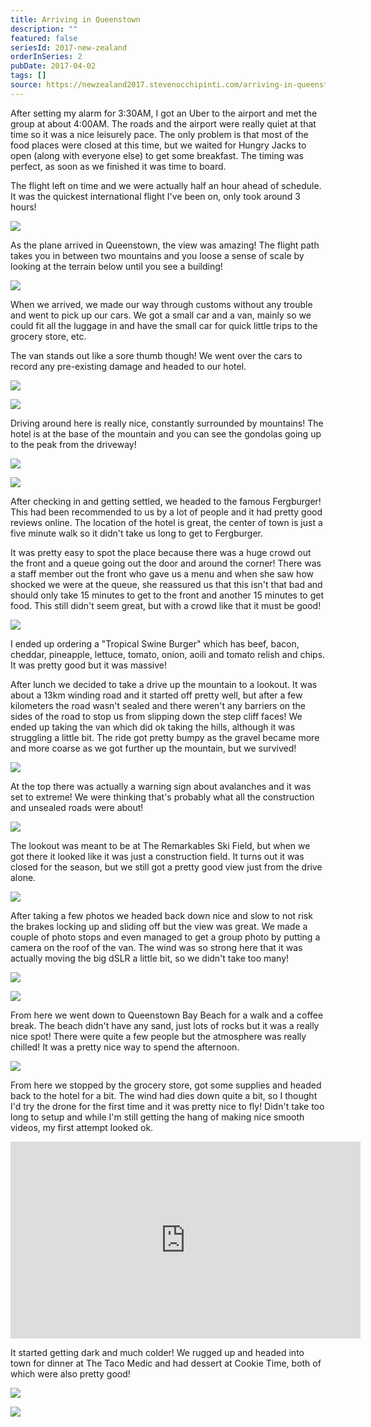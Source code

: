 ```yaml
---
title: Arriving in Queenstown
description: ""
featured: false
seriesId: 2017-new-zealand
orderInSeries: 2
pubDate: 2017-04-02
tags: []
source: https://newzealand2017.stevenocchipinti.com/arriving-in-queenstown/
---
```


After setting my alarm for 3:30AM, I got an Uber to the airport and met the
group at about 4:00AM. The roads and the airport were really quiet at that time
so it was a nice leisurely pace. The only problem is that most of the food
places were closed at this time, but we waited for Hungry Jacks to open (along
with everyone else) to get some breakfast. The timing was perfect, as soon as we
finished it was time to board.

The flight left on time and we were actually half an hour ahead of schedule.
It was the quickest international flight I've been on, only took around 3 hours!

[![](https://lh3.googleusercontent.com/fDXTxnFzlClOo0s-on9xqt0poqQZ57T7vQrEnNlCzMjco6aFSas7VheKm41IzHbiaZDMvZfHzuhpGFaYz-u5TRoiyQGW45qgV7-PrAhKBB1LuwMwlKJp0Gi03WFQCBe8vVr39Q)](https://photos.google.com/share/AF1QipN9gUwzIv1WZNIe4ddp6jf9hlmFBbIoFwDfBmsH2S7fGGvtmkDG48gMoFabMYX_Bg?key=WkZreXdRX3BnZjJnNVY0VGkwSzRLTE8wVTY5WTN3&source=ctrlq.org)

As the plane arrived in Queenstown, the view was amazing! The flight path takes
you in between two mountains and you loose a sense of scale by looking at the
terrain below until you see a building!

[![](https://lh3.googleusercontent.com/NXkcQw8vMCMp4pWy9y3elwYcvOpPmJA9a4-eUEpDnKCQqQ8C2BwR5_Lmb9xSUlZI4y_bmBK2HfuVXeZ26pruOSQeWaJLA9TCia45CwwhwR2uz3p4jah89BAbBwaZpZrUjIUHYg)](https://photos.google.com/share/AF1QipNLFi5CELSwXWmjmo43Vt9oPXojbwkUXFXCBaWSw3055C7ZBejArUPSmxdcljNj9Q?key=RkRYb3BYS0NaVDlPT2VCb0ZlZnp4ZkRibnpIWExR&source=ctrlq.org)

When we arrived, we made our way through customs without any trouble and went to
pick up our cars. We got a small car and a van, mainly so we could fit all the
luggage in and have the small car for quick little trips to the grocery store,
etc.

The van stands out like a sore thumb though! We went over the cars to record any
pre-existing damage and headed to our hotel.

[![](https://lh3.googleusercontent.com/umEi8TxkjY4BcGNcjLpUhxBGLSWyBL71FUgxath6f0elQRLcsvKUgxowiWeKVuuI3EGmpWypvfBtNKHJvkQEkRQBmMBTUq_7SwmYqT5dQx0iwn9mlm5zc0RoF5xSWCeueVE_YA)](https://photos.google.com/share/AF1QipPs-ELhmFiwt4r-siX8mx2wWHdBwRavSbU4NIT1YQhv8ykW17wMwnaerayCYNLC3g?key=eExzRENWdFg4c25ob1Jlc3RrWjQ2X0NTU09DNTZn&source=ctrlq.org)

[![](https://lh3.googleusercontent.com/nBHSQY0RhUShOqhYAy3GRF9xsUI-j_E-UwdVWYSyF_ZnQJL8FihpT6Wwte4TRSoEXg6G7YVclKnDhUDDCt4likfuoPx3wwK6mYfGAjwsdZzgeg5AXpGvcHSkPbTZc2y1RWgyug)](https://photos.google.com/share/AF1QipOc8GbiFPq6vPaaU7IcrtPby3YY2InrJLcyoQh9Y1W1fWjVKmQgHSfQNpFvq1Lhrg?key=Z3B6dUpTcno2TlN4dk5ZM0VPRFBkQ01SbFRMS013&source=ctrlq.org)

Driving around here is really nice, constantly surrounded by mountains!
The hotel is at the base of the mountain and you can see the gondolas going up
to the peak from the driveway!

[![](https://lh3.googleusercontent.com/m8Fu84i9qRInlPmVdFzRuADempAiJNYh2BOjTnVVRxseZeBNMwuvLT9vW7yUJzl9dAn3HuNAWV0jkGH0yQvPmhGQko3U4m-2wLUU_kAlWpi1uyyS6GZeWqwvxaLKOZx8Xlpf6g)](https://photos.google.com/share/AF1QipMzJsDXYYItgHuweCh389aO7keRXw9IgxCpT3IRptDPFuYfRlUX_sJXSaXDFz_lDg?key=M3BUbmZTMFRxbnFmV0xuMU1ZZzc3NlpBUWhMZDZn&source=ctrlq.org)

[![](https://lh3.googleusercontent.com/7KBHgrkzOX7wm8sA02eAUMWOKewJXn-lGREW06o1Tci068rJ_wcuGg7NrUKJTN5YdQKY7UMfAOXwKO_F6rrSYLeczrX4w3vG7gfhZPQNXV0PHwjxsTyLCmZK_ZGUkLuVXZZBDA)](https://photos.google.com/share/AF1QipP4wNUNOq0oKVfawJdzkq9G5NDDH1onLoahHPEfW1kuCg4F5BTto_i5aiMqhOE8gA?key=N3NxYTEyNlJjM0pSS2JjalJCYUZScEE1Vjg0UkJ3&source=ctrlq.org)

After checking in and getting settled, we headed to the famous Fergburger!
This had been recommended to us by a lot of people and it had pretty good
reviews online. The location of the hotel is great, the center of town is just a
five minute walk so it didn't take us long to get to Fergburger.

It was pretty easy to spot the place because there was a huge crowd out the
front and a queue going out the door and around the corner! There was a staff
member out the front who gave us a menu and when she saw how shocked we were at
the queue, she reassured us that this isn't that bad and should only take 15
minutes to get to the front and another 15 minutes to get food. This still
didn't seem great, but with a crowd like that it must be good!

[![](https://lh3.googleusercontent.com/RYtSiUTbqp2KrD4tYT8TxbinWQwtPSYJwbKrOc16qETaUgUbXG-W3qPRWnJKdHl7r7FirnKT_3rvndRKyGnGvEe95__LtVGY0RxXe5-2zqNSB0IhPvTET0KAVUOWxWt2SxxAMQ)](https://photos.google.com/share/AF1QipNU6AaCV7b_U8-9ZcRegPrhyBvy1SyygnWI_Ro3fB9lx_au-Z7Ow8x_aKpELJB_7g?key=dDV3RkpHVld5WE16RmRybW9PdC1pRG5MSHZaSUlB&source=ctrlq.org)

I ended up ordering a "Tropical Swine Burger" which has beef, bacon, cheddar,
pineapple, lettuce, tomato, onion, aoili and tomato relish and chips. It was
pretty good but it was massive!

After lunch we decided to take a drive up the mountain to a lookout. It was
about a 13km winding road and it started off pretty well, but after a few
kilometers the road wasn't sealed and there weren't any barriers on the sides of
the road to stop us from slipping down the step cliff faces! We ended up taking
the van which did ok taking the hills, although it was struggling a little bit.
The ride got pretty bumpy as the gravel became more and more coarse as we got
further up the mountain, but we survived!

[![](https://lh3.googleusercontent.com/OVnq8ZXsukOVscpyv6fGSvGIqz2C5C1OEtQeGhu7nwWoL4pz6bZddYM7HKonxBzeXPPPrHctBmBbtC1aqiTRs5MrJrbxg0SDMU4hxZzocgkdfxCxaQk7lUOpiu0JI31qI1096g)](https://photos.google.com/share/AF1QipNXRXFRKapy250mZZ_aPul7BJYzrp5PkrzOGZBtqaK7KRsUYe4ZrAIKiCmVGOocDA?key=aGFLdDdVMjhFckxTSTJJQXMydVpFTlROLXpubWh3&source=ctrlq.org)

At the top there was actually a warning sign about avalanches and it was set to
extreme! We were thinking that's probably what all the construction and unsealed
roads were about!

[![](https://lh3.googleusercontent.com/7vjIdp8Lx0v3L5bVHf8tzgQZ-wyZvTY7UY-Lzp0-DrtQps9nIh-I1O9in703eGBYKWVuaBCsWjwpzOmk0KYRzGlRNfmJQ02yPvpKJJLGsqw8aOhXRhmTFAVrg_S4Tld0_LBX6A)](https://photos.google.com/share/AF1QipOXSm7MWF9MTlHXhk6g-8YY1FuVehnP9_HND4XXiwXbRb9JMpCGtNkElh-b8BdPEg?key=dXkyQm5IYXVwTF85X0JUNUNpTXFOWWdUTFcxYVVB&source=ctrlq.org)

The lookout was meant to be at The Remarkables Ski Field, but when we got there
it looked like it was just a construction field. It turns out it was closed for
the season, but we still got a pretty good view just from the drive alone.

[![](https://lh3.googleusercontent.com/IFw6b8VZi3HLiF5iIHXG7x4Y20zkH_9fcjhSkdmy_wYJ6i3mYwPDQpe6l3Ip9XPJgxuWigmamMxdsjHkJt_knCFM0oNiZLY4Xo-CyctdLla3N_IU0oLwBLwQUWSzNo0xJ02blQ)](https://photos.google.com/share/AF1QipMbg9Y0s15ISw02YlM7xOgKIPYPFPRUftwy_OPew1WvI5Xlku2GB2YPtt_--Vfw1Q?key=YTgyaHZxNk9OYW1qMmhrckpoaE02T2VQNGRoMHNB&source=ctrlq.org)

After taking a few photos we headed back down nice and slow to not risk the
brakes locking up and sliding off but the view was great. We made a couple of
photo stops and even managed to get a group photo by putting a camera on the
roof of the van. The wind was so strong here that it was actually moving the big
dSLR a little bit, so we didn't take too many!

[![](https://lh3.googleusercontent.com/hxW2B8yJ7yVDMvHqUqJ_HLB5M4w8pN7wHMr6wR1WRqyFTOnOXKkD47CwlqNqWpkOiNbv96U0DIdekQWK8Ms2yJOSJR28qjU1SQTzmrtM2zjO_Bb1OVap6fpoAqWiFtsX7uCUPw)](https://photos.google.com/share/AF1QipO51aFLsNVhxbfZcOZ7-iC0u_Yq54-ESEk6VO3vM00CklHhI4IDX2r468bjagxlQA?key=V0Zad0dIbHc4dEtpX3VhTGctY0FSeFVDNnhWX3pn&source=ctrlq.org)

[![](https://lh3.googleusercontent.com/3ANq_GqPP1M8O9Ad_10ckVbA70tJejq5yuVEYJ1S_mqkFDNKU8MFiZh1u_-1N_VCwqk_j4qFywV-X65P1jbrdpxMg87k2aqUOZH1sRpTZGnf8zcMsbKXm6pMD3b8x1M7A3tAlA)](https://photos.google.com/share/AF1QipPKh80PLFktseBFzhwg-X1gRdrFIie_00k2CP6_3umXrqUN07bDM0JU7Lng55q2Hw?key=eHR5dUdqTE1YbmJuWGNtejBPZVdFaGNoYzVDd0JR&source=ctrlq.org)

From here we went down to Queenstown Bay Beach for a walk and a coffee break.
The beach didn't have any sand, just lots of rocks but it was a really nice
spot! There were quite a few people but the atmosphere was really chilled! It
was a pretty nice way to spend the afternoon.

[![](https://lh3.googleusercontent.com/5iv_UZSX2vdn0rKYAbnS9QG_zjcCIzBVd6Vm5oG4mWQOAsgondyIIGzHk0pJxOrZ6tg6wakkbgJ-s3iuDx32RCBwA1AG7Pq_trkfZVIPlhe_LoZ4TlzHOdjdC3ny0GmtBr82hg)](https://photos.google.com/share/AF1QipNQQCTtYgwWYQTg4dN7k3WzifcbljXr6v-7bZes3cSkkHn2v20v5YSdiVHNGExqbw?key=aUNXMWJadmJOOUVGd1ZRa2FfaTlZTXFjWWFzQlJ3&source=ctrlq.org)

From here we stopped by the grocery store, got some supplies and headed back to
the hotel for a bit. The wind had dies down quite a bit, so I thought I'd try
the drone for the first time and it was pretty nice to fly! Didn't take too long
to setup and while I'm still getting the hang of making nice smooth videos, my
first attempt looked ok.

<iframe class="youtube-video" width="560" height="315" src="https://www.youtube.com/embed/mgQq09zCnbQ" frameborder="0" allowfullscreen></iframe>

It started getting dark and much colder! We rugged up and headed into town for
dinner at The Taco Medic and had dessert at Cookie Time, both of which were also
pretty good!

[![](https://lh3.googleusercontent.com/5Qm2w0DbyFWQJ7_yWFNj8htr0yRAyDYp-6mcVdK5SOBUF8XAray2Ard5kvDYEG3uFsMfxv0ivuoLWaB7pBDsbh5AoDcFeD9rjxzS4STlldNimXhaDQxCosfVix-OzNvvwy0Pcg)](https://photos.google.com/share/AF1QipP6HPgZsTYhW9lv4RwwYiEXUQrgZ15OYIK2Vi0X8G-QzOFxDNIyln40s_jhlKB24w?key=dG9VMzMzYkRuTXBBYkZ0QUtYOVUweUJKdDFZWFZB&source=ctrlq.org)

[![](https://lh3.googleusercontent.com/SdjWhPZcExSsZNzayPU49GyL2B1bteo9CT4ZWUiOttCeqHlktioYvNVrB-O_HcV0wTt9SDMCnQejuaM3_78S-LeKu364zfA_8KwAIPXia3UiCpp1uvpCu6DbTldAoWi_tOGpEg)](https://photos.google.com/share/AF1QipMBGS5-8RweDKT1Gp2saUoRtq1MfySeKXn356d19DeAXj4LhNS3nv3P3I-sOBh_Hg?key=ZGdiOEQteDhXeFp5azdXaE9Wbll2T19XU2JRazFR&source=ctrlq.org)
